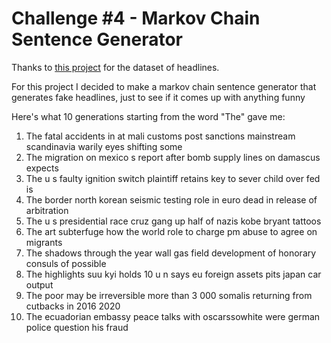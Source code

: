 # Challenge #4 - Markov Chain Sentence Generator

Thanks to [this project](https://github.com/CrowdTruth/Short-Text-Corpus-For-Humor-Detection/blob/master/datasets/reuters_headlines.pickle) for the dataset of headlines.

For this project I decided to make a markov chain sentence generator that generates fake headlines, just to see if it comes up with anything funny

Here's what 10 generations starting from the word "The" gave me:
1. The fatal accidents in at mali customs post sanctions  mainstream scandinavia warily eyes shifting some
2. The migration  on mexico s report  after bomb supply lines  on damascus expects
3. The u s faulty ignition switch plaintiff retains key to sever child  over fed is
4. The border  north korean seismic testing role in euro  dead in release of arbitration
5. The u s presidential race cruz gang up half of nazis   kobe bryant tattoos
6. The art subterfuge how the world role to charge pm  abuse to agree on migrants
7. The shadows  through the year wall  gas field development of honorary consuls of possible
8. The highlights suu kyi holds 10 u n says eu foreign assets pits japan car output
9. The poor may be irreversible more than 3 000 somalis returning from cutbacks in 2016 2020
10. The ecuadorian embassy   peace talks with oscarssowhite  were german police question his fraud